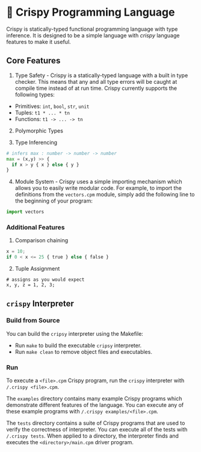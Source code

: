 
# 🥓 Crispy Programming Language

Crispy is statically-typed functional programming language with type inference. It is designed to be a simple language with *crispy* language features to make it useful.

## Core Features

1. Type Safety -  Crispy is a statically-typed language with a built in type checker. This means that any and all type errors will be caught at compile time instead of at run time. Crispy currently supports the following types: 
  - Primitives: `int`, `bool`, `str`, `unit`
  - Tuples: `t1 * ... * tn`
  - Functions: `t1 -> ... -> tn`

2. Polymorphic Types

3. Type Inferencing
```python
# infers max : number -> number -> number
max = (x,y) >> { 
  if x > y { x } else { y } 
}
```

4. Module System - Crispy uses a simple importing mechanism which allows you to easily write modular code. For example, to import the definitions from the `vectors.cpm` module, simply add the following line to the beginning of your program:
```python
import vectors
```

### Additional Features

1. Comparison chaining
```python
x = 10;
if 0 < x <= 25 { true } else { false }
```

2. Tuple Assignment
```
# assigns as you would expect
x, y, z = 1, 2, 3;
```

## `crispy` Interpreter

### Build from Source
You can build the `cripsy` interpreter using the Makefile:
- Run `make` to build the executable `cripsy` interpreter. 
- Run `make clean` to remove object files and executables.

### Run
To execute a `<file>.cpm` Crispy program, run the `crispy` interpreter with `/.crispy <file>.cpm`.

The `examples` directory contains many example Crispy programs which demonstrate different features of the language. You can execute any of these example programs with `/.crispy examples/<file>.cpm`.

The `tests` directory contains a suite of Crispy programs that are used to verify the correctness of interpreter. You can execute all of the tests with `/.crispy tests`. When applied to a directory, the interpreter finds and executes the `<directory>/main.cpm` driver program.



